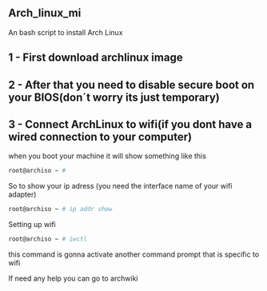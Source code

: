 ## Arch_linux_mi

An bash script to install Arch Linux

## 1 - First download archlinux image

## 2 - After that you need to disable secure boot on your BIOS(don´t worry its just temporary)

## 3 - Connect ArchLinux to wifi(if you dont have a wired connection to your computer)

when you boot your machine it will show something like this

```bash
root@archiso ~ #
```

So to show your ip adress (you need the interface name of your wifi adapter)

```bash
root@archiso ~ # ip addr show
```

Setting up wifi

```bash
root@archiso ~ # iwctl
```

this command is gonna activate another command prompt that is specific to wifi


If need any help you can go to archwiki
